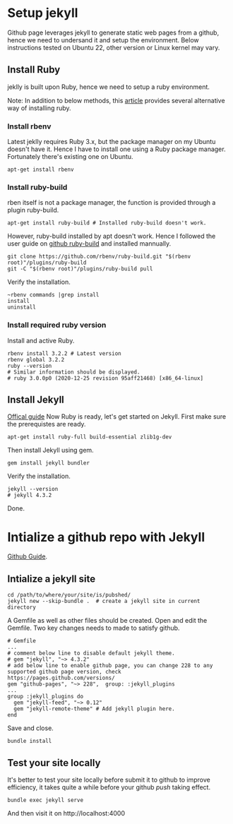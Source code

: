 # Setup jekyll
Github page leverages jekyll to generate static web pages from a github, hence we need to undersand it and setup the environment.
Below instructions tested on Ubuntu 22, other version or Linux kernel may vary.

## Install Ruby
jeklly is built upon Ruby, hence we need to setup a ruby environment.

Note: In addition to below methods, this [article](https://www.ruby-lang.org/en/documentation/installation/) provides several alternative way of installing ruby.
### Install rbenv
Latest jeklly requires Ruby 3.x, but the package manager on my Ubuntu doesn't have it. Hence I have to install one using a Ruby package manager. Fortunately there's existing one on Ubuntu.
```shell
apt-get install rbenv
```
### Install ruby-build
rben itself is not a package manager, the function is provided through a plugin ruby-build. 
```shell
apt-get install ruby-build # Installed ruby-build doesn't work.
```
However, ruby-build installed by apt doesn't work. Hence I followed the user guide on [github ruby-build](https://github.com/rbenv/ruby-build) and installed mannually.
```shell
git clone https://github.com/rbenv/ruby-build.git "$(rbenv root)"/plugins/ruby-build
git -C "$(rbenv root)"/plugins/ruby-build pull
```
Verify the installation.
```shell
~rbenv commands |grep install
install
uninstall
```
### Install required ruby version
Install and active Ruby.
```shell
rbenv install 3.2.2 # Latest version
rbenv global 3.2.2
ruby --version
# Similar information should be displayed.
# ruby 3.0.0p0 (2020-12-25 revision 95aff21468) [x86_64-linux]
```
## Install Jekyll
[Offical guide](https://jekyllrb.com/docs/installation/ubuntu/)
Now Ruby is ready, let's get started on Jekyll.
First make sure the prerequistes are ready.
```
apt-get install ruby-full build-essential zlib1g-dev
```
Then install Jekyll using gem.
```
gem install jekyll bundler
```
Verify the installation.
```
jekyll --version
# jekyll 4.3.2
```
Done.


# Intialize a github repo with Jekyll
[Github Guide](https://docs.github.com/en/pages/setting-up-a-github-pages-site-with-jekyll/creating-a-github-pages-site-with-jekyll).
## Intialize a jekyll site
```shell
cd /path/to/where/your/site/is/pubshed/
jekyll new --skip-bundle .  # create a jekyll site in current directory
```
A Gemfile as well as other files should be created. Open and edit the Gemfile. Two key changes needs to made to satisfy github.
```shell
# Gemfile
...
# comment below line to disable default jekyll theme.
# gem "jekyll", "~> 4.3.2"
# add below line to enable github page, you can change 228 to any supported github page version, check https://pages.github.com/versions/
gem "github-pages", "~> 228",  group: :jekyll_plugins
...
group :jekyll_plugins do
  gem "jekyll-feed", "~> 0.12"
  gem "jekyll-remote-theme" # Add jekyll plugin here.
end

```
Save and close.

```shell
bundle install
```

## Test your site locally
It's better to test your site locally before submit it to github to improve efficiency, it takes quite a while before your github *push* taking effect.
```shell
bundle exec jekyll serve
```
And then visit it on http://localhost:4000






